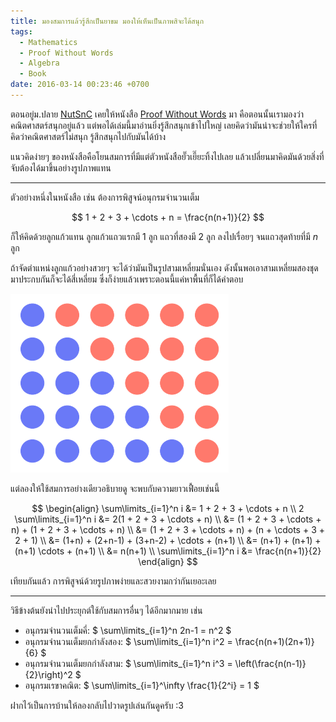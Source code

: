 ```yaml
---
title: มองสมการแล้วรู้สึกเป็นยาขม มองให้เห็นเป็นภาพสิจะได้สนุก
tags:
  - Mathematics
  - Proof Without Words
  - Algebra
  - Book
date: 2016-03-14 00:23:46 +0700
---
```


ตอนอยู่ม.ปลาย [NutSnC][] เคยให้หนังสือ [Proof Without Words][] มา คือตอนนั้นเรามองว่าคณิตศาสตร์สนุกอยู่แล้ว แต่พอได้เล่มนี้มาอ่านยิ่งรู้สึกสนุกเข้าไปใหญ่ เลยคิดว่ามันน่าจะช่วยให้ใครที่คิดว่าคณิตศาสตร์ไม่สนุก รู้สึกสนุกไปกับมันได้บ้าง

แนวคิดง่ายๆ ของหนังสือคือโยนสมการที่มีแต่ตัวหนังสือยั๊วเยี๊ยะทิ้งไปเลย แล้วเปลี่ยนมาคิดมันด้วยสิ่งที่จับต้องได้มาขึ้นอย่างรูปภาพแทน

---

ตัวอย่างหนึ่งในหนังสือ เช่น ต้องการพิสูจน์อนุกรมจำนวนเต็ม

$$
1 + 2 + 3 + \cdots + n = \frac{n(n+1)}{2}
$$

ก็ให้คิดด้วยลูกแก้วแทน ลูกแก้วแถวแรกมี $1$ ลูก แถวที่สองมี $2$ ลูก ลงไปเรื่อยๆ จนแถวสุดท้ายที่มี $n$ ลูก

ถ้าจัดตำแหน่งลูกแก้วอย่างสวยๆ จะได้ว่ามันเป็นรูปสามเหลี่ยมนั่นเอง ดังนั้นพอเอาสามเหลี่ยมสองชุดมาประกบกันก็จะได้สี่เหลี่ยม ซึ่งก็ง่ายแล้วเพราะตอนนี้แค่หาพื้นที่ก็ได้คำตอบ

![](/images/math/proof-without-words/triangular-number.png)

แต่ลองให้ใช้สมการอย่างเดียวอธิบายดู จะพบกับความยาวเฟื้อยเช่นนี้

$$
\begin{align}
  \sum\limits_{i=1}^n i &= 1 + 2 + 3 + \cdots + n \\
2 \sum\limits_{i=1}^n i &= 2(1 + 2 + 3 + \cdots + n) \\
                        &= (1 + 2 + 3 + \cdots + n) + (1 + 2 + 3 + \cdots + n) \\
                        &= (1 + 2 + 3 + \cdots + n) + (n + \cdots + 3 + 2 + 1) \\
                        &= (1+n) + (2+n-1) + (3+n-2) + \cdots + (n+1) \\
                        &= (n+1) + (n+1) + (n+1) \cdots + (n+1) \\
                        &= n(n+1) \\
  \sum\limits_{i=1}^n i &= \frac{n(n+1)}{2}
\end{align}
$$

เทียบกันแล้ว การพิสูจน์ด้วยรูปภาพง่ายและสวยงามกว่ากันเยอะเลย

---

วิธีข้างต้นยังนำไปประยุกต์ใช้กับสมการอื่นๆ ได้อีกมากมาย เช่น

- อนุกรมจำนวนเต็มคี่: $ \sum\limits_{i=1}^n 2n-1 = n^2 $
- อนุกรมจำนวนเต็มยกกำลังสอง: $ \sum\limits_{i=1}^n i^2 = \frac{n(n+1)(2n+1)}{6} $
- อนุกรมจำนวนเต็มยกกำลังสาม: $ \sum\limits_{i=1}^n i^3 = \left(\frac{n(n-1)}{2}\right)^2 $
- อนุกรมเรขาคณิต: $ \sum\limits_{i=1}^\infty \frac{1}{2^i} = 1 $

ฝากไว้เป็นการบ้านให้ลองกลับไปวาดรูปเล่นกันดูครับ :3

[NutSnC]: //twitter.com/NutSnC
[Proof Without Words]: //www.goodreads.com/book/show/365666.Proofs_Without_Words
